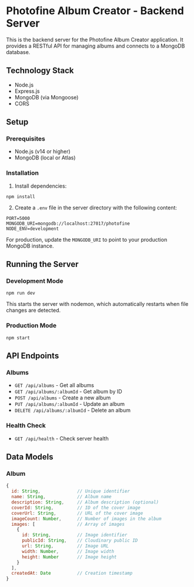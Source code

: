 # Photofine Album Creator - Backend Server

This is the backend server for the Photofine Album Creator application. It provides a RESTful API for managing albums and connects to a MongoDB database.

## Technology Stack

- Node.js
- Express.js
- MongoDB (via Mongoose)
- CORS

## Setup

### Prerequisites

- Node.js (v14 or higher)
- MongoDB (local or Atlas)

### Installation

1. Install dependencies:
```
npm install
```

2. Create a `.env` file in the server directory with the following content:
```
PORT=5000
MONGODB_URI=mongodb://localhost:27017/photofine
NODE_ENV=development
```

For production, update the `MONGODB_URI` to point to your production MongoDB instance.

## Running the Server

### Development Mode

```
npm run dev
```

This starts the server with nodemon, which automatically restarts when file changes are detected.

### Production Mode

```
npm start
```

## API Endpoints

### Albums

- `GET /api/albums` - Get all albums
- `GET /api/albums/:albumId` - Get album by ID
- `POST /api/albums` - Create a new album
- `PUT /api/albums/:albumId` - Update an album
- `DELETE /api/albums/:albumId` - Delete an album

### Health Check

- `GET /api/health` - Check server health

## Data Models

### Album

```javascript
{
  id: String,              // Unique identifier
  name: String,            // Album name
  description: String,     // Album description (optional)
  coverId: String,         // ID of the cover image
  coverUrl: String,        // URL of the cover image
  imageCount: Number,      // Number of images in the album
  images: [                // Array of images
    {
      id: String,          // Image identifier
      publicId: String,    // Cloudinary public ID
      url: String,         // Image URL
      width: Number,       // Image width
      height: Number       // Image height
    }
  ],
  createdAt: Date          // Creation timestamp
}
``` 